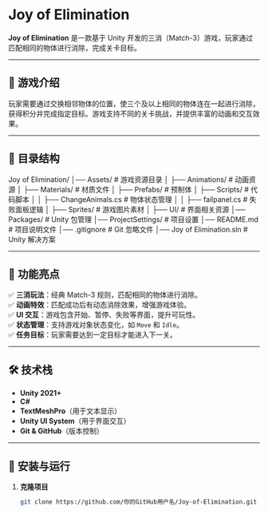 # Joy of Elimination

**Joy of Elimination** 是一款基于 Unity 开发的三消（Match-3）游戏，玩家通过匹配相同的物体进行消除，完成关卡目标。

---

## 📌 游戏介绍  
玩家需要通过交换相邻物体的位置，使三个及以上相同的物体连在一起进行消除，获得积分并完成指定目标。游戏支持不同的关卡挑战，并提供丰富的动画和交互效果。

---

## 📂 目录结构  
Joy of Elimination/ │── Assets/ # 游戏资源目录 │ ├── Animations/ # 动画资源 │ ├── Materials/ # 材质文件 │ ├── Prefabs/ # 预制体 │ ├── Scripts/ # 代码脚本
│ │ ├── ChangeAnimals.cs # 物体状态管理 │ │ ├── failpanel.cs # 失败面板逻辑 │ ├── Sprites/ # 游戏图片素材 │ ├── UI/ # 界面相关资源 │── Packages/ # Unity 包管理 
│── ProjectSettings/ # 项目设置 │── README.md # 项目说明文件 │── .gitignore # Git 忽略文件 │── Joy of Elimination.sln # Unity 解决方案


---

## 🚀 功能亮点
✅ **三消玩法**：经典 Match-3 规则，匹配相同的物体进行消除。  
✅ **动画特效**：匹配成功后有动态消除效果，增强游戏体验。  
✅ **UI 交互**：游戏包含开始、暂停、失败等界面，提升可玩性。  
✅ **状态管理**：支持游戏对象状态变化，如 `Move` 和 `Idle`。  
✅ **任务目标**：玩家需要达到一定目标才能进入下一关。  

---

## 🛠 技术栈
- **Unity 2021+**
- **C#**
- **TextMeshPro**（用于文本显示）
- **Unity UI System**（用于界面交互）
- **Git & GitHub**（版本控制）

---

## 💾 安装与运行
1. **克隆项目**
   ```bash
   git clone https://github.com/你的GitHub用户名/Joy-of-Elimination.git
